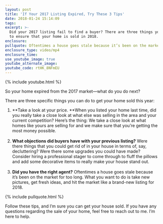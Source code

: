 ```yaml
---
layout: post
title: 'If Your 2017 Listing Expired, Try These 3 Tips'
date: 2018-01-24 15:14:09
tags:
excerpt: >-
  Did your 2017 listing fail to find a buyer? There are three things you can do
  to ensure that your home is sold in 2018.
enclosure:
pullquote: Oftentimes a house goes stale because it’s been on the market for too long.
enclosure_type: video/mp4
enclosure_time:
use_youtube_image: true
youtube_alternate_image:
youtube_code: rtHK_8NFmEU
---
```



{% include youtube.html %}

So your home expired from the 2017 market—what do you do next?

There are three specific things you can do to get your home sold this year:

1. **Take a look at your price.&nbsp;**When you listed your home last time, did you really take a close look at what else was selling in the area and your current competition? Here’s the thing: We take a close look at what homes like yours are selling for and we make sure that you’re getting the most money possible.<br>&nbsp;
2. **What objections did buyers have with your previous listing?** Were there things that you could get rid of in your house in terms of, say, decluttering? Were there some upgrades you could have made? Consider hiring a professional stager to come through to fluff the pillows and add some decorative items to really make your house stand out.<br>&nbsp;
3. **Did you have the right agent?** Oftentimes a house goes stale because it’s been on the market for too long. What you want to do is take new pictures, get fresh ideas, and hit the market like a brand-new listing for 2018.

{% include pullquote.html %}

Follow these tips, and I’m sure you can get your house sold. If you have any questions regarding the sale of your home, feel free to reach out to me. I’m here to help.